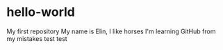 # hello-world
My first repository
My name is Elin, I like horses 
I'm learning GitHub from my mistakes
test test 
